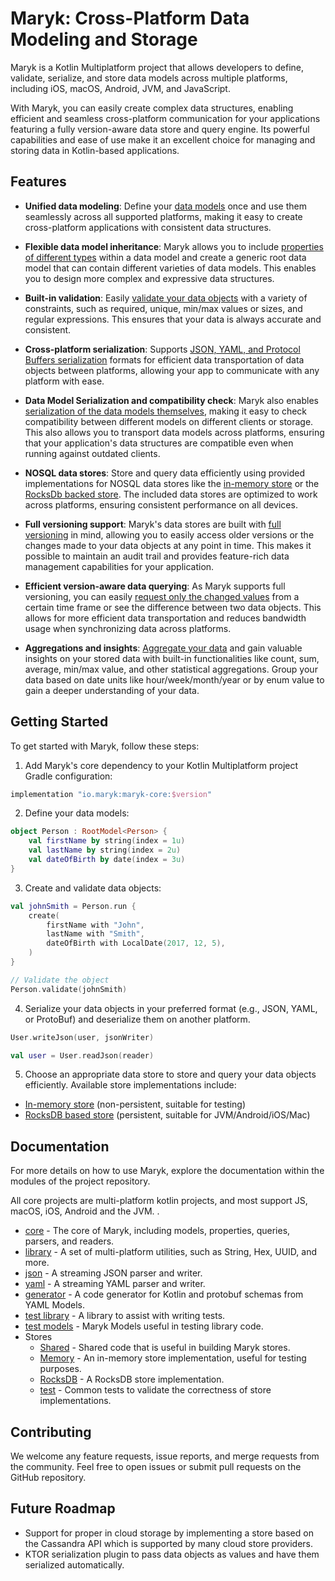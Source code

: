 # Maryk: Cross-Platform Data Modeling and Storage

Maryk is a Kotlin Multiplatform project that allows developers to define, validate,
serialize, and store data models across multiple platforms, including iOS, macOS, Android, JVM,
and JavaScript. 

With Maryk, you can easily create complex data structures, enabling
efficient and seamless cross-platform communication for your applications featuring a fully 
version-aware data store and query engine. Its powerful capabilities and ease of use make
it an excellent choice for managing and storing data in Kotlin-based applications.

## Features

- **Unified data modeling**: Define your [data models](core/documentation/datamodel.md) once and use them seamlessly across
  all supported platforms, making it easy to 
  create cross-platform applications with consistent data structures.

- **Flexible data model inheritance**: Maryk allows you to include [properties of different
  types](core/documentation/properties/properties.md) within a data model and create a generic 
  root data model that can contain different varieties of data models. This enables you to 
  design more complex and expressive data structures.

- **Built-in validation**: Easily [validate your data objects](core/documentation/properties/properties.md#validation) with a variety of constraints,
  such as required, unique, min/max values or sizes, and regular expressions. This ensures
  that your data is always accurate and consistent.

- **Cross-platform serialization**: Supports [JSON, YAML, and Protocol Buffers serialization](core/documentation/serialization.md)
  formats for efficient data transportation of data objects between platforms, allowing your app to
  communicate with any platform with ease.

- **Data Model Serialization and compatibility check**: Maryk also enables [serialization of the data models
  themselves](core/documentation/serialization.md), making it easy to check compatibility between different models on different clients or storage.
  This also allows you to transport data models across platforms, ensuring that your application's
  data structures are compatible even when running against outdated clients.

- **NOSQL data stores**: Store and query data efficiently using provided implementations
  for NOSQL data stores like the [in-memory store](store/memory/README.md) or the 
  [RocksDb backed store](store/rocksdb/README.md). The included data stores are optimized to work across platforms, ensuring consistent performance on all devices.

- **Full versioning support**: Maryk's data stores are built with [full versioning](core/documentation/versioning.md) 
  in mind, allowing you to easily access older versions or the changes made to your data objects at
  any point in time. This makes it possible to maintain an audit trail and provides
  feature-rich data management capabilities for your application.

- **Efficient version-aware data querying**: As Maryk supports full versioning, you can
  easily [request only the changed values](core/documentation/query.md) from a certain time frame or see the difference
  between two data objects. This allows for more efficient data transportation and reduces
  bandwidth usage when synchronizing data across platforms.

- **Aggregations and insights**: [Aggregate your data](core/documentation/aggregations.md) and gain valuable insights on your
  stored data with built-in functionalities like count, sum, average, min/max value, and
  other statistical aggregations. Group your data based on date units like hour/week/month/year 
  or by enum value to gain a deeper understanding of your data.

## Getting Started

To get started with Maryk, follow these steps:

1. Add Maryk's core dependency to your Kotlin Multiplatform project Gradle configuration:

```gradle
implementation "io.maryk:maryk-core:$version"
```

2. Define your data models:

```kotlin
object Person : RootModel<Person> { 
    val firstName by string(index = 1u)
    val lastName by string(index = 2u)
    val dateOfBirth by date(index = 3u)
}
```

3. Create and validate data objects:

```kotlin
val johnSmith = Person.run {
    create(
        firstName with "John",
        lastName with "Smith",
        dateOfBirth with LocalDate(2017, 12, 5),
    )
}

// Validate the object
Person.validate(johnSmith) 
```

4. Serialize your data objects in your preferred format (e.g., JSON, YAML, or ProtoBuf) and deserialize them on another platform.

```kotlin
User.writeJson(user, jsonWriter)

val user = User.readJson(reader)
```

5. Choose an appropriate data store to store and query your data objects efficiently. Available store implementations include:
  - [In-memory store](store/memory/README.md) (non-persistent, suitable for testing)
  - [RocksDB based store](store/rocksdb/README.md) (persistent, suitable for JVM/Android/iOS/Mac)


## Documentation

For more details on how to use Maryk, explore the documentation within the modules of the project repository.

All core projects are multi-platform kotlin projects, and most support JS, macOS, iOS, Android and the JVM. .

- [core](core/README.md) - The core of Maryk, including models, properties, queries, parsers, and readers.
- [library](lib/README.md) - A set of multi-platform utilities, such as String, Hex, UUID, and more.
- [json](json/README.md) - A streaming JSON parser and writer.
- [yaml](yaml/README.md) - A streaming YAML parser and writer.
- [generator](generator/README.md) - A code generator for Kotlin and protobuf schemas from YAML Models.
- [test library](testlib/README.md) - A library to assist with writing tests.
- [test models](testmodels/README.md) - Maryk Models useful in testing library code.
- Stores
  - [Shared](store/shared/README.md) - Shared code that is useful in building Maryk stores.
  - [Memory](store/memory/README.md) - An in-memory store implementation, useful for testing purposes.
  - [RocksDB](store/rocksdb/README.md) - A RocksDB store implementation.
  - [test](store/test/README.md) - Common tests to validate the correctness of store implementations.

## Contributing

We welcome any feature requests, issue reports, and merge requests from the community. Feel free to open issues or submit pull requests on the GitHub repository.

## Future Roadmap

- Support for proper in cloud storage by implementing a store based on the Cassandra API which is supported by many cloud store providers.
- KTOR serialization plugin to pass data objects as values and have them serialized automatically.



